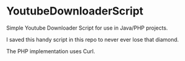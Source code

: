 YoutubeDownloaderScript
=======================

Simple Youtube Downloader Script for use in Java/PHP projects.


I saved this handy script in this repo to never ever lose that diamond.


The PHP implementation uses Curl.

